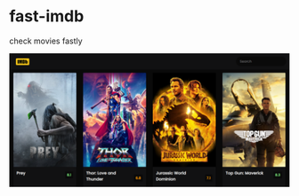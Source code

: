 # fast-imdb

check movies fastly

<img src="https://github.com/Aydeniztr/fast-imdb/raw/main/screenshot.png">

